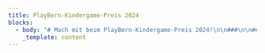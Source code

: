 ```yaml
---
title: PlayBern-Kindergame-Preis 2024
blocks:
  - body: "# Mach mit beim PlayBern-Kindergame-Preis 2024!\n\n###\n\n### Du bist maximal 16 Jahre alt und hast gerade ein Computerspiel entwickelt? Dann reiche es beim PlayBern-KinderGame-Preis 2024 ein! \n\n### Wenn du die Vorjury von deinem Game überzeugen kannst, wird es beim PlayBern -Festival in Bern ausgestellt. Das Publikum wird dort die Games spielen und Bewertungen abgeben. Die Sieger:innen werden am letzten Festivalstag ausgezeichnet. \n\n### ZU  GEWINNEN GIBT ES PREISE IN EINEM GESAMTWERT VON FR. 2'500.00\n\n### Teilnahmebedingungen\n\nWorum geht es beim Wettbewerb? \n\n«PlayBern – Festival für Games und Kultur» schreibt zusammen mit der\nHasler-Stiftung einen Preis für Games aus, die von Kindern und Jugendlichen eigenständig\nentwickelt worden sind. \n\nWer bestimmt die Gewinner:innen? \n\nEine Vorjury erstellt eine Auswahl aus den eingereichten Games. Diese\nAuswahl wird dann am PlayBern-Festival präsentiert und das Publikum wählt aus\njeder Kategorie sein Lieblingsgame. Diese Games erhalten dann je einen Bargeld-Preis.\n\nWelche Games können eingereicht werden? \n\nEs gibt zwei Kategorien: «Digitale Games» und «Interaktive Projekte». \n\n1\\. Kategorie: Digitale Games \n\nBei den digitalen Games ist die Plattform frei wählbar. Du kreierst ein\nGame mit einer Game-Engine (Scratch, Construct oder einem ähnlichen Tool). Das\nGame lädst du auf itch.io hoch, so dass es\nüber die Site gespielt oder heruntergeladen werden kann.\nWichtig: Das Spiel hast du ganz selber erfunden (kein Nachbau einer Vorlage). \n\n2\\. Kategorie: Interaktives Projekt \n\nBei einem interaktiven Projekt geht es um die Verbindung von digital und\nanalog: wir suchen Projekte, die mit einem «Makey Makey»-Controller oder einem Robotik-Tool\nwie «Ozobot» oder Ähnlichem erstellt worden sind. Auch hier ist es wichtig,\ndass du dein Projekt selber erfunden und nicht nach einer Anleitung gebaut\nhast. Dein Projekt sollte nicht allzu aufwendig im Aufbau und an der\nAusstellung spielbar sein. \n\nInformationen zu «Makey Makey» findest du z.B. hier: https\\://www\\.schabi.ch/seite/makey \n\n\_\n\nWer kann am Wettbewerb teilnehmen? \n\nAm Wettbewerb können Kinder und Jugendliche teilnehmen, die in der Schweiz\nwohnen und die selber Games kreieren. \n\nDie Games werden in\nzwei unterschiedlichen Altersgruppenund in den beiden Kategorien «Digitale Games» und «Interaktive Projekte»bewertet: \n\nAltersgruppe 1: \_\_\_\_\_\_\_\_ 8 - 12 Jahre \n\nAltersgruppe 2: \_\_\_\_\_\_\_\_ 13 – 16 Jahre \n\nPro Einzelperson oder\npro Gruppe ist jeweils nur eine Einreichung möglich. \n\nWie reiche ich mein\nProjekt ein? \n\n\\- Rein digitale Projekte lädst du auf itch.io hoch und schickst uns den\nLink.\n\\- Von analog/digitalen Projekten (Makey Makey, Ozobots) usw. erstellt du einen\nkleinen \_Film, lädst ihn bei Youtube\nhoch und schickst uns den Link. \n\n\_\n\nWas gibt es zu gewinnen? \n\nVergeben werden können Preise bis zum Wert von insgesamt Fr. 2 500.-. \n\nAm Festival-Sonntag, am 10.11.2024 um 16.00 Uhr, findet im Kornhaus in Bern \ndie Preisverleihung statt. \n\nAllgemeine Teilnahmebedingungen \n\n*  \n* Du bist zum\n       Zeitpunkt der Einreichung nicht älter als 16 Jahre. \n*  \n* Dein Projekt\n       muss auf Windows ausgeführt werden können. \n*  \n* Du hast alle\n       Inhalte deiner Arbeit selbst erstellt und das Urheberrecht anderer nicht \n       verletzt bzw. kein fremdes geistiges Eigentum (Musik, Bilder etc.)\n       verwendet. \n*  \n* Deine Arbeit\n       enthält keine jugendschutzgefährdenden Inhalte. \n*  \n* Deine\n       Einreichung ist nur dann vollständig und für die Teilnahme am Wettbewerb\n       gültig, wenn die Anmeldung vollständig ausgefüllt ist und wir uns deine\n       Arbeit imNetz ansehen bzw. testen können. \n*  \n* Wird dein\n       eingereichtes Projekt mit einem Preis ausgezeichnet oder erhält es eine\n       Anerkennung, kann das Material für die Einbettung auf den\n       Projektwebseiten sowie bei YouTube ungelistet veröffentlicht werden. \n*  \n* \_\n\n·\_\_\_\_\_\_Anmeldeschluss: Sonntag,\n20 Oktober auf diese Adresse: [kindergamepreis@playbern.ch](mailto:kindergamepreis@playbern.ch) \n\n\_\n\nAchtung: Sowohl bei YouTube als auch bei Itch.io ist\ndas Mindestalter für eine Registrierung 13 Jahre. Für Teilnehmer\\*innen, die\njünger sind als 13 Jahre, müssen die Erziehungsberechtigten das Hochladen\nübernehmen. \n\n\_\n\nWeitere Informationen\n\nZiel des «PlayBern»-Kinder-Game-Preises ist es, kreative Produkte von\nKindern und Jugendlichen im Rahmen des PlayBern-Festivals einer Öffentlichkeit\nzugänglich zu machen. Die Jury des Wettbewerbs bewertet die eingesendeten\nBeiträge nach verschiedenen inhaltlichen und formalen Aspekten. \n\n\_\n\nDatenschutz \n\nPersonenbezogene Daten werden auf der «PlayBern»-Website nur im Rahmen des\nWettbewerbs erhoben und verwendet. In keinem Fall werden die erhobenen Daten\nverkauft \n"
    _template: content
---
```


